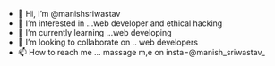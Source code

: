 - 👋 Hi, I’m @manishsriwastav
- 👀 I’m interested in ...web developer and ethical hacking 
- 🌱 I’m currently learning ...web developing 
- 💞️ I’m looking to collaborate on .. web developers 
- 📫 How to reach me ... massage m,e on insta=@manish_sriwastav_

<!---
manishsriwastav/manishsriwastav is a ✨ special ✨ repository because its `README.md` (this file) appears on your GitHub profile.
You can click the Preview link to take a look at your changes.
--->
